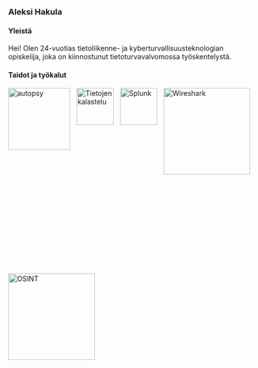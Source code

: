 ### Aleksi Hakula

#### Yleistä
Hei! Olen 24-vuotias tietoliikenne- ja kyberturvallisuusteknologian opiskelija, joka on kiinnostunut tietoturvavalvomossa työskentelystä. 

#### Taidot ja työkalut


<img align="left" alt="autopsy" width="125px"  src="https://github.com/ajhaku/kuvat/blob/eeadacf26ce324d4b40aac58162fc4c4eee31426/autopsy-logo.svg" style="padding-right:10px;"/>

<img align="left" alt="Tietojenkalastelu" width="75px" src="https://img.icons8.com/plasticine/100/phishing.png" style="padding-right:10px;"/>
<img align="left" alt="Splunk" width="75px"  src="https://github.com/ajhaku/kuvat/blob/1f94a1793e2b3ed7348c95a686c83d8ad4244c2b/2020-splunk-planet.svg" style="padding-right:10px;"/>

<img align="left" alt="Wireshark" width="175px" src="https://github.com/ajhaku/kuvat/blob/7c35d11982d9b98329a7a3f6bde7360eeaf22495/2560px-Wireshark_Logo.svg" style="padding-right:10px;"/>
<img align="left" alt="OSINT" width="175px" src="https://github.com/ajhaku/kuvat/blob/7c35d11982d9b98329a7a3f6bde7360eeaf22495/osint-1.svg" style="padding-top:200px;"/>



<!--
**ajhaku/ajhaku** is a ✨ _special_ ✨ repository because its `README.md` (this file) appears on your GitHub profile.

Here are some ideas to get you started:

- 🔭 I’m currently working on ...
- 🌱 I’m currently learning ...
- 👯 I’m looking to collaborate on ...
- 🤔 I’m looking for help with ...
- 💬 Ask me about ...
- 📫 How to reach me: ...
- 😄 Pronouns: ...
- ⚡ Fun fact: ...
-->
